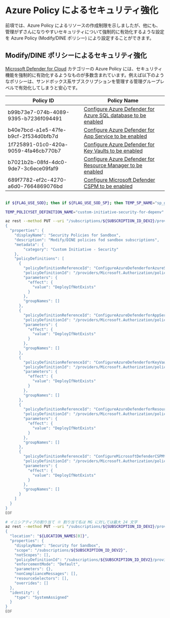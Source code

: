 # Azure Policy によるセキュリティ強化

前項では、Azure Policy によるリソースの作成制限を示しましたが、他にも、管理がずさんになりやすいセキュリティについて強制的に有効化するような設定を Azure Policy (Modify/DINE ポリシー) により設定することができます。

## Modify/DINE ポリシーによるセキュリティ強化

[Microsoft Defender for Cloud](https://learn.microsoft.com/en-us/azure/defender-for-cloud/policy-reference#microsoft-defender-for-cloud-category) カテゴリーの Azure Policy には、セキュリティ機能を強制的に有効化するようなものが多数含まれています。例えば以下のようなポリシーは、サンドボックス系サブスクリプションを管理する管理グループレベルで有効化してしまうと安心です。

| Policy ID | Policy Name |
| ---- | ---- |
| b99b73e7-074b-4089-9395-b7236f094491 | [Configure Azure Defender for Azure SQL database to be enabled](https://www.azadvertizer.net/azpolicyadvertizer/b99b73e7-074b-4089-9395-b7236f094491.html) |
| b40e7bcd-a1e5-47fe-b9cf-2f534d0bfb7d | [Configure Azure Defender for App Service to be enabled](https://www.azadvertizer.net/azpolicyadvertizer/b40e7bcd-a1e5-47fe-b9cf-2f534d0bfb7d.html) |
| 1f725891-01c0-420a-9059-4fa46cb770b7 | [Configure Azure Defender for Key Vaults to be enabled](https://www.azadvertizer.net/azpolicyadvertizer/1f725891-01c0-420a-9059-4fa46cb770b7.html) |
| b7021b2b-08fd-4dc0-9de7-3c6ece09faf9 | [Configure Azure Defender for Resource Manager to be enabled](https://www.azadvertizer.net/azpolicyadvertizer/b7021b2b-08fd-4dc0-9de7-3c6ece09faf9.html) |
| 689f7782-ef2c-4270-a6d0-7664869076bd | [Configure Microsoft Defender CSPM to be enabled](https://www.azadvertizer.net/azpolicyadvertizer/689f7782-ef2c-4270-a6d0-7664869076bd.html) |

```bash
 
if ${FLAG_USE_SOD}; then if ${FLAG_USE_SOD_SP}; then TEMP_SP_NAME="sp_gov_change"; az login --service-principal --username ${SP_APP_IDS[${TEMP_SP_NAME}]} --password ${SP_PWDS[${TEMP_SP_NAME}]} --tenant ${PRIMARY_DOMAIN_NAME} --allow-no-subscriptions; else az account clear; az login -u "user_gov_change@${PRIMARY_DOMAIN_NAME}" -p "${ADMIN_PASSWORD}"; fi; fi

TEMP_POLICYSET_DEFINITION_NAME="custom-initiative-security-for-depenv"

az rest --method PUT --uri "/subscriptions/${SUBSCRIPTION_ID_DEV2}/providers/Microsoft.Authorization/policySetDefinitions/${TEMP_POLICYSET_DEFINITION_NAME}?api-version=2021-06-01" --body @- <<EOF
{
  "properties": {
    "displayName": "Security Policies for Sandbox",
    "description": "Modify/DINE policies fod sandbox subscriptions",
    "metadata": {
        "category": "Custom Initiative - Security"
    },
    "policyDefinitions": [
      {
        "policyDefinitionReferenceId": "ConfigureAzureDefenderforAzureSQLdatabasetobeenabled",
        "policyDefinitionId": "/providers/Microsoft.Authorization/policyDefinitions/b99b73e7-074b-4089-9395-b7236f094491",
        "parameters": {
          "effect": {
            "value": "DeployIfNotExists"
          }
        },
        "groupNames": []
      },
      {
        "policyDefinitionReferenceId": "ConfigureAzureDefenderforAppServicetobeenabled",
        "policyDefinitionId": "/providers/Microsoft.Authorization/policyDefinitions/b40e7bcd-a1e5-47fe-b9cf-2f534d0bfb7d",
        "parameters": {
          "effect": {
            "value": "DeployIfNotExists"
          }
        },
        "groupNames": []
      },
      {
        "policyDefinitionReferenceId": "ConfigureAzureDefenderforKeyVaultstobeenabled",
        "policyDefinitionId": "/providers/Microsoft.Authorization/policyDefinitions/1f725891-01c0-420a-9059-4fa46cb770b7",
        "parameters": {
          "effect": {
            "value": "DeployIfNotExists"
          }
        },
        "groupNames": []
      },
      {
        "policyDefinitionReferenceId": "ConfigureAzureDefenderforResourceManagertobeenabled",
        "policyDefinitionId": "/providers/Microsoft.Authorization/policyDefinitions/b7021b2b-08fd-4dc0-9de7-3c6ece09faf9",
        "parameters": {
          "effect": {
            "value": "DeployIfNotExists"
          }
        },
        "groupNames": []
      },
      {
        "policyDefinitionReferenceId": "ConfigureMicrosoftDefenderCSPMtobeenabled",
        "policyDefinitionId": "/providers/Microsoft.Authorization/policyDefinitions/689f7782-ef2c-4270-a6d0-7664869076bd",
        "parameters": {
          "effect": {
            "value": "DeployIfNotExists"
          }
        },
        "groupNames": []
      }
    ]
  }
}
EOF

# イニシアティブの割り当て ※ 割り当て名は MG に対しては最大 24 文字
az rest --method PUT --uri "/subscriptions/${SUBSCRIPTION_ID_DEV2}/providers/Microsoft.Authorization/policyAssignments/SecurityForSandbox?api-version=2022-06-01" --body @- <<EOF
{
  "location": "${LOCATION_NAMES[0]}",
  "properties": {
    "displayName": "Security for Sandbox",
    "scope": "/subscriptions/${SUBSCRIPTION_ID_DEV2}",
    "notScopes": [],
    "policyDefinitionId": "/subscriptions/${SUBSCRIPTION_ID_DEV2}/providers/Microsoft.Authorization/policySetDefinitions/${TEMP_POLICYSET_DEFINITION_NAME}",
    "enforcementMode": "Default",
    "parameters": {},
    "nonComplianceMessages": [],
    "resourceSelectors": [],
    "overrides": []
  },
  "identity": {
    "type": "SystemAssigned"
  }
}
EOF

```
